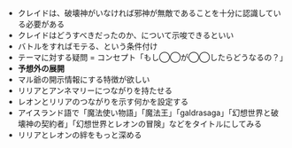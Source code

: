 - クレイドは、破壊神がいなければ邪神が無敵であることを十分に認識している必要がある
- クレイドはどうすべきだったのか、について示唆できるといい
- バトルをすればモテる、という条件付け
- テーマに対する疑問 = コンセプト「もし◯◯が◯◯したらどうなるの？」
- **予想外の展開**
- マル爺の開示情報にする特徴が欲しい
- リリアとアンネマリーにつながりを持たせる
- レオンとリリアのつながりを示す何かを設定する
- アイスランド語で「魔法使い物語」「魔法王」「galdrasaga」「幻想世界と破壊神の契約者」「幻想世界とレオンの冒険」などをタイトルにしてみる
- リリアとレオンの絆をもっと深める